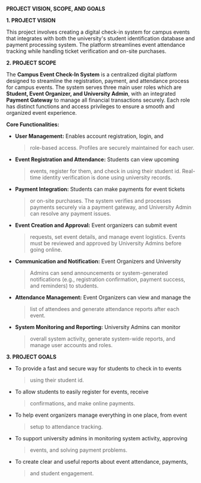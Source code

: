 **PROJECT VISION, SCOPE, AND GOALS**

**1. PROJECT VISION**

This project involves creating a digital check-in system for campus
events that integrates with both the university\'s student
identification database and payment processing system. The platform
streamlines event attendance tracking while handling ticket verification
and on-site purchases.

**2. PROJECT SCOPE**

The **Campus Event Check-In System** is a centralized digital platform
designed to streamline the registration, payment, and attendance process
for campus events. The system serves three main user roles which are
**Student, Event Organizer, and University Admin**, with an integrated
**Payment Gateway** to manage all financial transactions securely. Each
role has distinct functions and access privileges to ensure a smooth and
organized event experience.

**Core Functionalities:**

- **User Management:** Enables account registration, login, and
  > role-based access. Profiles are securely maintained for each user.

- **Event Registration and Attendance:** Students can view upcoming
  > events, register for them, and check in using their student id.
  > Real-time identity verification is done using university records.

- **Payment Integration:** Students can make payments for event tickets
  > or on-site purchases. The system verifies and processes payments
  > securely via a payment gateway, and University Admin can resolve any
  > payment issues.

- **Event Creation and Approval:** Event organizers can submit event
  > requests, set event details, and manage event logistics. Events must
  > be reviewed and approved by University Admins before going online.

- **Communication and Notification:** Event Organizers and University
  > Admins can send announcements or system-generated notifications
  > (e.g., registration confirmation, payment success, and reminders) to
  > students.

- **Attendance Management:** Event Organizers can view and manage the
  > list of attendees and generate attendance reports after each event.

- **System Monitoring and Reporting:** University Admins can monitor
  > overall system activity, generate system-wide reports, and manage
  > user accounts and roles.

**3. PROJECT GOALS**

- To provide a fast and secure way for students to check in to events
  > using their student id.

- To allow students to easily register for events, receive
  > confirmations, and make online payments.

- To help event organizers manage everything in one place, from event
  > setup to attendance tracking.

- To support university admins in monitoring system activity, approving
  > events, and solving payment problems.

- To create clear and useful reports about event attendance, payments,
  > and student engagement.
